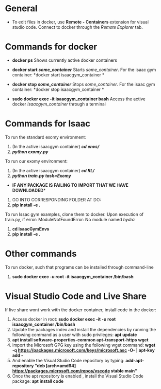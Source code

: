 # General
- To edit files in docker, use **Remote - Containers** extension for visual studio code. Connect to docker through the *Remote Explorer* tab.

# Commands for docker
 - **docker ps**
 Shows currently active docker containers

- **docker start *some_container***
Starts *some_container*. For the isaac gym container: *docker start isaacgym_container *

- **docker stop *some_container***
Stops *some_container*. For the isaac gym container: *docker stop isaacgym_container *

- **sudo docker exec -it isaacgym_container bash**
Access the active docker *isaacgym_container* through a terminal

# Commands for Isaac
To run the standard exomy environment:
1. (In the active isaacgym container) ***cd envs/***
2. ***python exomy.py***

To run our exomy environment:
1. (In the active isaacgym container) ***cd RL/***
2. ***python train.py task=Exomy***
- **IF ANY PACKAGE IS FAILING TO IMPORT THAT WE HAVE DOWNLOADED***
1. GO INTO CORRESPONDING FOLDER AT DO:
2. **pip install -e .**

To run Issac gym examples, clone them to docker.
Upon execution of train.py, if error: ModuleNotFoundError: No module named *hydra*
1. **cd IsaacGymEnvs**
2. **pip install -e .**

# Other commands
To run docker, such that programs can be installed through command-line
1. **sudo docker exec -u root -it isaacgym_container /bin/bash**

# Visual Studio Code and Live Share
If live share wont work with the docker container, install code in the docker:
1. Access docker in root: **sudo docker exec -it -u root isaacgym_container /bin/bash**
2. Update the packages index and install the dependencies by running the following command as a user with sudo privileges: **apt update**
3. **apt install software-properties-common apt-transport-https wget**
4. Import the Microsoft GPG key using the following wget command: **wget -q https://packages.microsoft.com/keys/microsoft.asc -O- | apt-key add -**
5. And enable the Visual Studio Code repository by typing: **add-apt-repository "deb [arch=amd64] https://packages.microsoft.com/repos/vscode stable main"**
6. Once the apt repository is enabled , install the Visual Studio Code package: **apt install code**
